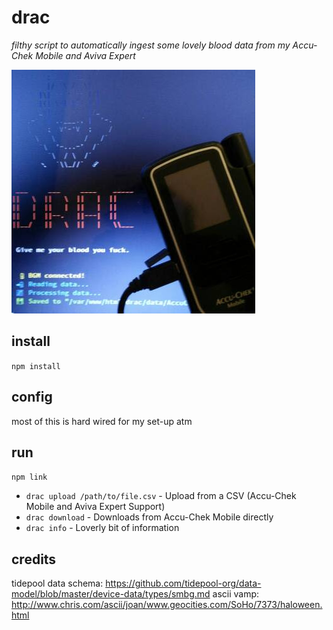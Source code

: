 # drac

_filthy script to automatically ingest some lovely blood data from my Accu-Chek Mobile and Aviva Expert_

![Photo of it doing the thing](naughtyphoto.jpg)

## install

`npm install`

## config

most of this is hard wired for my set-up atm

## run

`npm link`

+ `drac upload /path/to/file.csv` - Upload from a CSV (Accu-Chek Mobile and Aviva Expert Support)
+ `drac download` - Downloads from Accu-Chek Mobile directly
+ `drac info` - Loverly bit of information

## credits

tidepool data schema: https://github.com/tidepool-org/data-model/blob/master/device-data/types/smbg.md
ascii vamp: http://www.chris.com/ascii/joan/www.geocities.com/SoHo/7373/haloween.html
